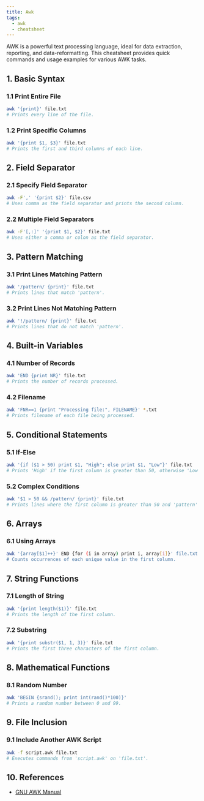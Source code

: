 ```yaml
---
title: Awk
tags:
  - awk
  - cheatsheet
---
```

AWK is a powerful text processing language, ideal for data extraction, reporting, and data-reformatting. This cheatsheet provides quick commands and usage examples for various AWK tasks.

## 1. Basic Syntax

### 1.1 Print Entire File

```bash
awk '{print}' file.txt
# Prints every line of the file.
```

### 1.2 Print Specific Columns

```bash
awk '{print $1, $3}' file.txt
# Prints the first and third columns of each line.
```

## 2. Field Separator

### 2.1 Specify Field Separator

```bash
awk -F',' '{print $2}' file.csv
# Uses comma as the field separator and prints the second column.
```

### 2.2 Multiple Field Separators

```bash
awk -F'[,:]' '{print $1, $2}' file.txt
# Uses either a comma or colon as the field separator.
```

## 3. Pattern Matching

### 3.1 Print Lines Matching Pattern

```bash
awk '/pattern/ {print}' file.txt
# Prints lines that match 'pattern'.
```

### 3.2 Print Lines Not Matching Pattern

```bash
awk '!/pattern/ {print}' file.txt
# Prints lines that do not match 'pattern'.
```

## 4. Built-in Variables

### 4.1 Number of Records

```bash
awk 'END {print NR}' file.txt
# Prints the number of records processed.
```

### 4.2 Filename

```bash
awk 'FNR==1 {print "Processing file:", FILENAME}' *.txt
# Prints filename of each file being processed.
```

## 5. Conditional Statements

### 5.1 If-Else

```bash
awk '{if ($1 > 50) print $1, "High"; else print $1, "Low"}' file.txt
# Prints 'High' if the first column is greater than 50, otherwise 'Low'.
```

### 5.2 Complex Conditions

```bash
awk '$1 > 50 && /pattern/ {print}' file.txt
# Prints lines where the first column is greater than 50 and 'pattern' is matched.
```

## 6. Arrays

### 6.1 Using Arrays

```bash
awk '{array[$1]++}' END {for (i in array) print i, array[i]}' file.txt
# Counts occurrences of each unique value in the first column.
```

## 7. String Functions

### 7.1 Length of String

```bash
awk '{print length($1)}' file.txt
# Prints the length of the first column.
```

### 7.2 Substring

```bash
awk '{print substr($1, 1, 3)}' file.txt
# Prints the first three characters of the first column.
```

## 8. Mathematical Functions

### 8.1 Random Number

```bash
awk 'BEGIN {srand(); print int(rand()*100)}'
# Prints a random number between 0 and 99.
```

## 9. File Inclusion

### 9.1 Include Another AWK Script

```bash
awk -f script.awk file.txt
# Executes commands from 'script.awk' on 'file.txt'.
```

## 10. References

- [GNU AWK Manual](https://www.gnu.org/software/gawk/manual/gawk.html)
